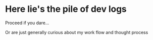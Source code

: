 # Here lie's the pile of dev logs

Proceed if you dare...

Or are just generally curious about my work flow and thought process